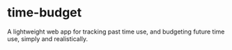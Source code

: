 time-budget
===========

A lightweight web app for tracking past time use, and budgeting future time use, simply and realistically.
